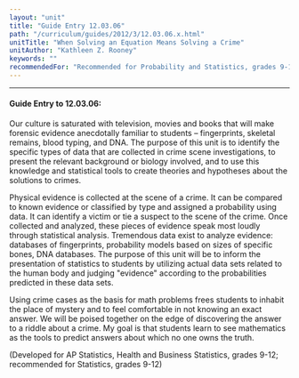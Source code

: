 ```yaml
---
layout: "unit"
title: "Guide Entry 12.03.06"
path: "/curriculum/guides/2012/3/12.03.06.x.html"
unitTitle: "When Solving an Equation Means Solving a Crime"
unitAuthor: "Kathleen Z. Rooney"
keywords: ""
recommendedFor: "Recommended for Probability and Statistics, grades 9-12"
---
```

<body>
<hr/>
<h4>
Guide Entry to 12.03.06:
</h4>
<p>
Our culture is saturated with television, movies and books that will make forensic evidence anecdotally familiar to students – fingerprints, skeletal remains, blood typing, and DNA. The purpose of this unit is to identify the specific types of data that are collected in crime scene investigations, to present the relevant background or biology involved, and to use this knowledge and statistical tools to create theories and hypotheses about the solutions to crimes.
</p>
<p>
Physical evidence is collected at the scene of a crime. It can be compared to known evidence or classified by type and assigned a probability using data. It can identify a victim or tie a suspect to the scene of the crime. Once collected and analyzed, these pieces of evidence speak most loudly through statistical analysis. Tremendous data exist to analyze evidence: databases of fingerprints, probability models based on sizes of specific bones, DNA databases. The purpose of this unit will be to inform the presentation of statistics to students by utilizing actual data sets related to the human body and judging "evidence" according to the probabilities predicted in these data sets.
</p>
<p>
Using crime cases as the basis for math problems frees students to inhabit the place of mystery and to feel comfortable in not knowing an exact answer. We will be poised together on the edge of discovering the answer to a riddle about a crime.  My goal is that students learn to see mathematics as the tools to predict answers about which no one owns the truth.
</p>
<p>
(Developed for AP Statistics, Health and Business Statistics, grades 9-12; recommended for Statistics, grades 9-12)
</p>
</body>